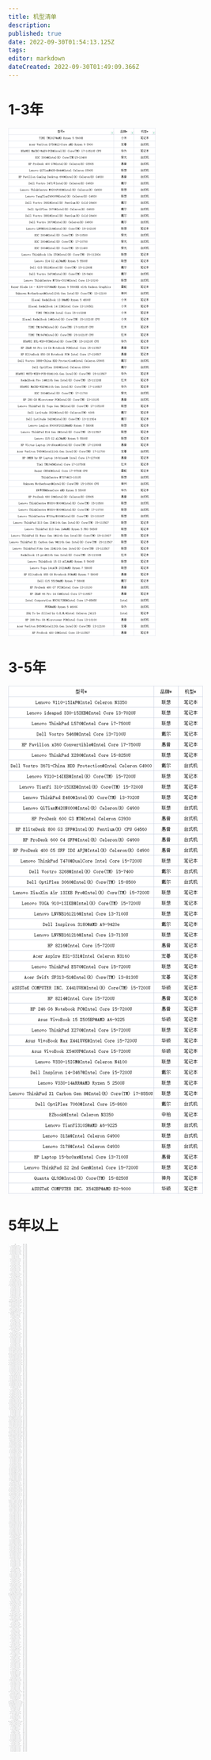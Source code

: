 ```yaml
---
title: 机型清单
description: 
published: true
date: 2022-09-30T01:54:13.125Z
tags: 
editor: markdown
dateCreated: 2022-09-30T01:49:09.366Z
---
```


# 1-3年
![2022-9-30_26087.png](/2022-9-30_26087.png)
# 3-5年
![2022-9-30_3410.png](/2022-9-30_3410.png)
# 5年以上
![2022-9-30_36325.png](/2022-9-30_36325.png)